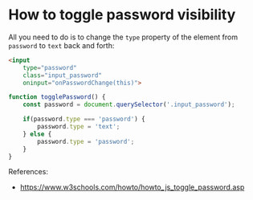 # How to toggle password visibility

All you need to do is to change the `type` property of the element from `password` to `text` back and forth:

```html
<input
    type="password"
    class="input_password"
    oninput="onPasswordChange(this)">
```

```javascript
function togglePassword() {
    const password = document.querySelector('.input_password');

    if(password.type === 'password') {
        password.type = 'text';
    } else {
        password.type = 'password';
    }
}
```

References:
* https://www.w3schools.com/howto/howto_js_toggle_password.asp